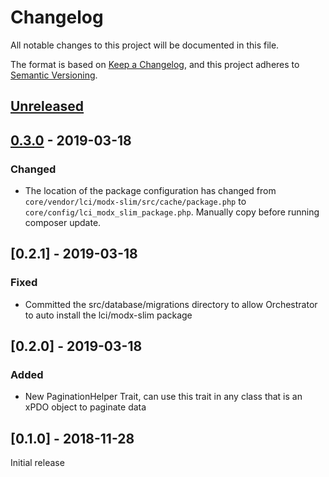 # Changelog
All notable changes to this project will be documented in this file.

The format is based on [Keep a Changelog](https://keepachangelog.com/en/1.0.0/),
and this project adheres to [Semantic Versioning](https://semver.org/spec/v2.0.0.html).

## [Unreleased]

## [0.3.0] - 2019-03-18

### Changed
- The location of the package configuration has changed from 
`core/vendor/lci/modx-slim/src/cache/package.php` to `core/config/lci_modx_slim_package.php`. 
Manually copy before running composer update.

## [0.2.1] - 2019-03-18
### Fixed

- Committed the src/database/migrations directory to allow Orchestrator to auto install the lci/modx-slim package

## [0.2.0] - 2019-03-18
### Added

- New PaginationHelper Trait, can use this trait in any class that is an xPDO object to paginate data

## [0.1.0] - 2018-11-28

Initial release 

[Unreleased]: https://github.com/olivierlacan/keep-a-changelog/compare/v1.0.0...HEAD
[0.3.0]: https://github.com/olivierlacan/keep-a-changelog/compare/v0.2.0...v0.3.0
[0.0.1]: https://github.com/olivierlacan/keep-a-changelog/releases/tag/v0.0.1

